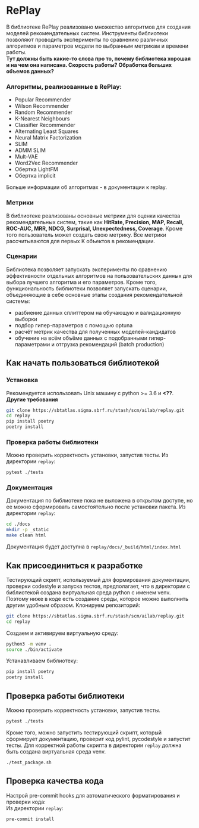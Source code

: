 # RePlay

В библиотеке RePlay реализовано множество алгоритмов для создания моделей рекомендательных систем. Инструменты библиотеки позволяют проводить эксперименты по сравнению различных алгоритмов и параметров модели по выбранным метрикам и времени работы.  
**Тут должны быть какие-то слова про то, почему библиотека хорошая и на чем она написана. Скорость работы? Обработка больших объемов данных?**

### Алгоритмы, реализованные в RePlay:
* Popular Recommender
* Wilson Recommender
* Random Recommender
* K-Nearest Neighbours
* Classifier Recommender
* Alternating Least Squares
* Neural Matrix Factorization
* SLIM
* ADMM SLIM
* Mult-VAE
* Word2Vec Recommender
* Обертка LightFM
* Обертка implicit

Больше информации об алгоритмах - в документации к replay.

### Метрики
В библиотеке реализованы основные метрики для оценки качества рекомендательных систем, такие как **HitRate, Precision, MAP, Recall, ROC-AUC, MRR, NDCG, Surprisal, Unexpectedness, Coverage**. Кроме того пользователь может создать свою метрику.
Все метрики рассчитываются для первых K объектов в рекомендации.

### Сценарии 
Библиотека позволяет запускать эксперименты по сравнению эффективности отдельных алгоритмов на пользовательских данных для выбора лучшего алгоритма и его параметров.
Кроме того, функциональность библиотеки позволяет запускать сценарии, объединяющие в себе основные этапы создания рекомендательной системы:

* разбиение данных сплиттером на обучающую и валидационную выборки
* подбор гипер-параметров с помощью optuna
* расчёт метрик качества для полученных моделей-кандидатов
* обучение на всём объёме данных с подобранными гипер-параметрами и отгрузка рекомендаций (batch production)

## Как начать пользоваться библиотекой

### Установка
Рекомендуется использовать Unix машину с python >= 3.6 и **<??**.
__Другие требования__

```bash
git clone https://sbtatlas.sigma.sbrf.ru/stash/scm/ailab/replay.git
cd replay
pip install poetry
poetry install
```

### Проверка работы библиотеки
Можно проверить корректность установки, запустив тесты. 
Из директории `replay`:
```bash
pytest ./tests
```

### Документация
Документация по библиотеке пока не выложена в открытом доступе, но ее можно сформировать самостоятельно после установки пакета.
Из директории `replay`:
```bash
cd ./docs
mkdir -p _static
make clean html
```
Документация будет доступна в `replay/docs/_build/html/index.html`


## Как присоединиться к разработке
Тестирующий скрипт, используемый для формирования документации, проверки codestyle и запуска тестов, предполагает, что в директории с библиотекой создана виртуальная среда python с именем venv. Поэтому ниже в коде есть создание среды, которое можно выполнить другим удобным образом. 
Клонируем репозиторий:
```bash
git clone https://sbtatlas.sigma.sbrf.ru/stash/scm/ailab/replay.git
cd replay
```
Создаем и активируем виртуальную среду:
```bash
python3 -m venv .
source ./bin/activate
```
Устанавливаем библиотеку:
```bash
pip install poetry
poetry install
```

## Проверка работы библиотеки
Можно проверить корректность установки, запустив тесты. 
```bash
pytest ./tests
```
Кроме того, можно запустить тестирующий скрипт, который сформирует документацию, проверит код pylint, pycodestyle и запустит тесты.
Для корректной работы скрипта в директории `replay` должна быть создана виртуальная среда venv.
```bash
./test_package.sh
```

## Проверка качества кода
Настрой pre-commit hooks для автоматического форматирования и проверки кода:  
Из директории `replay`:
```bash
pre-commit install
```
